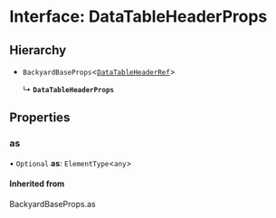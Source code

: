 # Interface: DataTableHeaderProps

## Hierarchy

- `BackyardBaseProps`<[`DataTableHeaderRef`](../README.md#datatableheaderref)\>

  ↳ **`DataTableHeaderProps`**

## Properties

### as

• `Optional` **as**: `ElementType`<`any`\>

#### Inherited from

BackyardBaseProps.as
